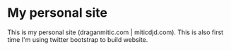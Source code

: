 My personal site
=============

This is my personal site (draganmitic.com | miticdjd.com). This is also first time I'm using twitter bootstrap to build website.